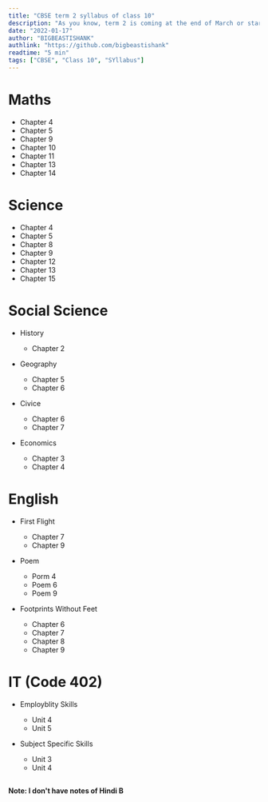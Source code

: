 ```yaml
---
title: "CBSE term 2 syllabus of class 10"
description: "As you know, term 2 is coming at the end of March or start of April. So here is the syllabus for Term 2 Class 10."
date: "2022-01-17"
author: "BIGBEASTISHANK"
authlink: "https://github.com/bigbeastishank"
readtime: "5 min"
tags: ["CBSE", "Class 10", "SYllabus"]
---
```


# Maths

- Chapter 4
- Chapter 5
- Chapter 9
- Chapter 10
- Chapter 11
- Chapter 13
- Chapter 14

# Science

- Chapter 4
- Chapter 5
- Chapter 8
- Chapter 9
- Chapter 12
- Chapter 13
- Chapter 15

# Social Science

- History

  - Chapter 2

- Geography

  - Chapter 5
  - Chapter 6

- Civice

  - Chapter 6
  - Chapter 7

- Economics
  - Chapter 3
  - Chapter 4

# English

- First Flight

  - Chapter 7
  - Chapter 9

- Poem

  - Porm 4
  - Poem 6
  - Poem 9

- Footprints Without Feet
  - Chapter 6
  - Chapter 7
  - Chapter 8
  - Chapter 9

# IT (Code 402)

- Employblity Skills

  - Unit 4
  - Unit 5

- Subject Specific Skills
  - Unit 3
  - Unit 4

##

##

**Note: I don't have notes of Hindi B**
